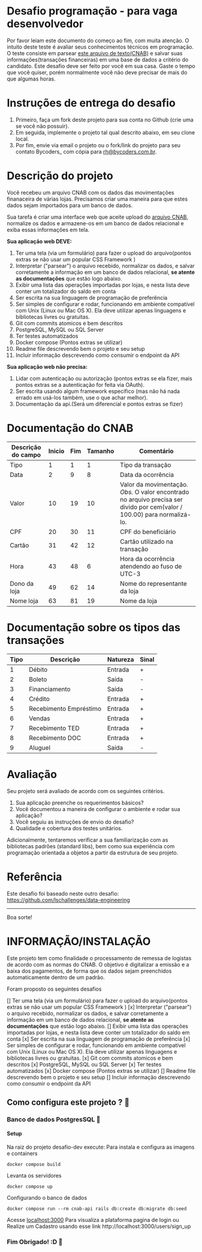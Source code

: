 # Desafio programação - para vaga desenvolvedor

Por favor leiam este documento do começo ao fim, com muita atenção.
O intuito deste teste é avaliar seus conhecimentos técnicos em programação.
O teste consiste em parsear [este arquivo de texto(CNAB)](https://github.com/ByCodersTec/desafio-ruby-on-rails/blob/master/CNAB.txt) e salvar suas informações(transações financeiras) em uma base de dados a critério do candidato.
Este desafio deve ser feito por você em sua casa. Gaste o tempo que você quiser, porém normalmente você não deve precisar de mais do que algumas horas.

# Instruções de entrega do desafio

1. Primeiro, faça um fork deste projeto para sua conta no Github (crie uma se você não possuir).
2. Em seguida, implemente o projeto tal qual descrito abaixo, em seu clone local.
3. Por fim, envie via email o projeto ou o fork/link do projeto para seu contato Bycoders_ com cópia para rh@bycoders.com.br.

# Descrição do projeto

Você recebeu um arquivo CNAB com os dados das movimentações finanaceira de várias lojas.
Precisamos criar uma maneira para que estes dados sejam importados para um banco de dados.

Sua tarefa é criar uma interface web que aceite upload do [arquivo CNAB](https://github.com/ByCodersTec/desafio-ruby-on-rails/blob/master/CNAB.txt), normalize os dados e armazene-os em um banco de dados relacional e exiba essas informações em tela.

**Sua aplicação web DEVE:**

1. Ter uma tela (via um formulário) para fazer o upload do arquivo(pontos extras se não usar um popular CSS Framework )
2. Interpretar ("parsear") o arquivo recebido, normalizar os dados, e salvar corretamente a informação em um banco de dados relacional, **se atente as documentações** que estão logo abaixo.
3. Exibir uma lista das operações importadas por lojas, e nesta lista deve conter um totalizador do saldo em conta
4. Ser escrita na sua linguagem de programação de preferência
5. Ser simples de configurar e rodar, funcionando em ambiente compatível com Unix (Linux ou Mac OS X). Ela deve utilizar apenas linguagens e bibliotecas livres ou gratuitas.
6. Git com commits atomicos e bem descritos
7. PostgreSQL, MySQL ou SQL Server
8. Ter testes automatizados
9. Docker compose (Pontos extras se utilizar)
10. Readme file descrevendo bem o projeto e seu setup
11. Incluir informação descrevendo como consumir o endpoint da API

**Sua aplicação web não precisa:**

1. Lidar com autenticação ou autorização (pontos extras se ela fizer, mais pontos extras se a autenticação for feita via OAuth).
2. Ser escrita usando algum framework específico (mas não há nada errado em usá-los também, use o que achar melhor).
3. Documentação da api.(Será um diferencial e pontos extras se fizer)

# Documentação do CNAB

| Descrição do campo  | Inicio | Fim | Tamanho | Comentário
| ------------- | ------------- | -----| ---- | ------
| Tipo  | 1  | 1 | 1 | Tipo da transação
| Data  | 2  | 9 | 8 | Data da ocorrência
| Valor | 10 | 19 | 10 | Valor da movimentação. *Obs.* O valor encontrado no arquivo precisa ser divido por cem(valor / 100.00) para normalizá-lo.
| CPF | 20 | 30 | 11 | CPF do beneficiário
| Cartão | 31 | 42 | 12 | Cartão utilizado na transação 
| Hora  | 43 | 48 | 6 | Hora da ocorrência atendendo ao fuso de UTC-3
| Dono da loja | 49 | 62 | 14 | Nome do representante da loja
| Nome loja | 63 | 81 | 19 | Nome da loja

# Documentação sobre os tipos das transações

| Tipo | Descrição | Natureza | Sinal |
| ---- | -------- | --------- | ----- |
| 1 | Débito | Entrada | + |
| 2 | Boleto | Saída | - |
| 3 | Financiamento | Saída | - |
| 4 | Crédito | Entrada | + |
| 5 | Recebimento Empréstimo | Entrada | + |
| 6 | Vendas | Entrada | + |
| 7 | Recebimento TED | Entrada | + |
| 8 | Recebimento DOC | Entrada | + |
| 9 | Aluguel | Saída | - |

# Avaliação

Seu projeto será avaliado de acordo com os seguintes critérios.

1. Sua aplicação preenche os requerimentos básicos?
2. Você documentou a maneira de configurar o ambiente e rodar sua aplicação?
3. Você seguiu as instruções de envio do desafio?
4. Qualidade e cobertura dos testes unitários.

Adicionalmente, tentaremos verificar a sua familiarização com as bibliotecas padrões (standard libs), bem como sua experiência com programação orientada a objetos a partir da estrutura de seu projeto.

# Referência

Este desafio foi baseado neste outro desafio: https://github.com/lschallenges/data-engineering

---

Boa sorte!

# INFORMAÇÃO/INSTALAÇÃO

Este projeto tem como finalidade o processamento de remessa de logistas de acordo com as normas do CNAB.
O objetivo é digitalizar a emissão e a baixa dos pagamentos, de forma que os dados sejam preenchidos automaticamente dentro de um padrão.

Foram proposto os seguintes desafios

[] Ter uma tela (via um formulário) para fazer o upload do arquivo(pontos extras se não usar um popular CSS Framework )
[x] Interpretar ("parsear") o arquivo recebido, normalizar os dados, e salvar corretamente a informação em um banco de dados relacional, **se atente as documentações** que estão logo abaixo.
[] Exibir uma lista das operações importadas por lojas, e nesta lista deve conter um totalizador do saldo em conta
[x] Ser escrita na sua linguagem de programação de preferência
[x] Ser simples de configurar e rodar, funcionando em ambiente compatível com Unix (Linux ou Mac OS X). Ela deve utilizar apenas linguagens e bibliotecas livres ou gratuitas.
[x] Git com commits atomicos e bem descritos
[x] PostgreSQL, MySQL ou SQL Server
[x] Ter testes automatizados
[x] Docker compose (Pontos extras se utilizar)
[] Readme file descrevendo bem o projeto e seu setup
[] Incluir informação descrevendo como consumir o endpoint da API

## Como configura este projeto ? 🔨

### Banco de dados PostgresSQL :game_die:

#### Setup 
Na raiz do projeto desafio-dev execute:
Para instala e configura as imagens e containers 
```shell
docker compose build
```
Levanta os servidores
```shell
docker compose up
```
Configurando o banco de dados
```shell
docker compose run --rm cnab-api rails db:create db:migrate db:seed
```
Acesse [localhost:3000](localhost:3000) Para visualiza a plataforma pagina de login ou Realize um Cadastro usando esse link http://localhost:3000/users/sign_up

### Fim Obrigado! :D 🚀
